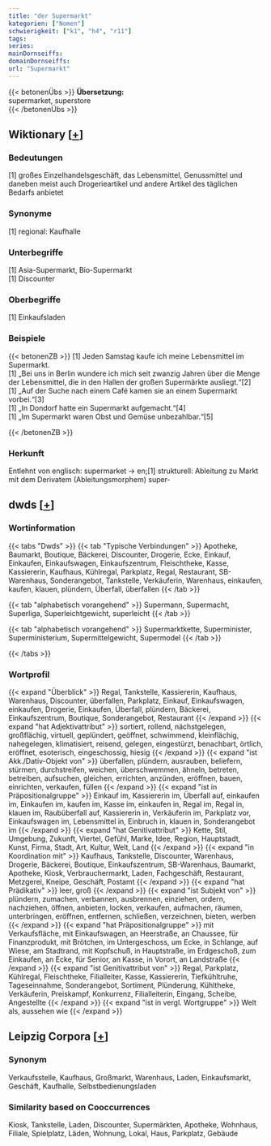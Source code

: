 ```yaml
---
title: "der Supermarkt"
kategorien: ["Nomen"]
schwierigkeit: ["k1", "h4", "r11"]
tags:
series:
mainDornseiffs:
domainDornseiffs:
url: "Supermarkt"
---
```


{{< betonenÜbs >}}
**Übersetzung:**  
supermarket, superstore  
{{< /betonenÜbs >}}

## Wiktionary [[+](https://de.wiktionary.org/wiki/Supermarkt)]

### Bedeutungen
[1] großes Einzelhandelsgeschäft, das Lebensmittel, Genussmittel und daneben meist auch Drogerieartikel und andere Artikel des täglichen Bedarfs anbietet  

### Synonyme
[1] regional: Kaufhalle  

### Unterbegriffe
[1] Asia-Supermarkt, Bio-Supermarkt  
[1] Discounter  

### Oberbegriffe
[1] Einkaufsladen  

### Beispiele
{{< betonenZB >}}
[1] Jeden Samstag kaufe ich meine Lebensmittel im Supermarkt.  
[1] „Bei uns in Berlin wundere ich mich seit zwanzig Jahren über die Menge der Lebensmittel, die in den Hallen der großen Supermärkte ausliegt.“[2]  
[1] „Auf der Suche nach einem Café kamen sie an einem Supermarkt vorbei.“[3]  
[1] „In Dondorf hatte ein Supermarkt aufgemacht.“[4]  
[1] „Im Supermarkt waren Obst und Gemüse unbezahlbar.“[5]  

{{< /betonenZB >}}
### Herkunft
Entlehnt von englisch: supermarket → en;[1] strukturell: Ableitung zu Markt mit dem Derivatem (Ableitungsmorphem) super-  



## dwds [[+](https://www.dwds.de/wb/Supermarkt)]

### Wortinformation
{{< tabs "Dwds" >}}
{{< tab "Typische Verbindungen" >}}
Apotheke, Baumarkt, Boutique, Bäckerei, Discounter, Drogerie, Ecke, Einkauf, Einkaufen, Einkaufswagen, Einkaufszentrum, Fleischtheke, Kasse, Kassiererin, Kaufhaus, Kühlregal, Parkplatz, Regal, Restaurant, SB-Warenhaus, Sonderangebot, Tankstelle, Verkäuferin, Warenhaus, einkaufen, kaufen, klauen, plündern, Überfall, überfallen
{{< /tab >}}

{{< tab "alphabetisch vorangehend" >}}
Supermann, Supermacht, Superliga, Superleichtgewicht, superleicht
{{< /tab >}}

{{< tab "alphabetisch vorangehend" >}}
Supermarktkette, Superminister, Superministerium, Supermittelgewicht, Supermodel
{{< /tab >}}

{{< /tabs >}}

### Wortprofil
{{< expand "Überblick" >}} Regal, Tankstelle, Kassiererin, Kaufhaus, Warenhaus, Discounter, überfallen, Parkplatz, Einkauf, Einkaufswagen, einkaufen, Drogerie, Einkaufen, Überfall, plündern, Bäckerei, Einkaufszentrum, Boutique, Sonderangebot, Restaurant {{< /expand >}}
{{< expand "hat Adjektivattribut" >}} sortiert, rollend, nächstgelegen, großflächig, virtuell, geplündert, geöffnet, schwimmend, kleinflächig, nahegelegen, klimatisiert, reisend, gelegen, eingestürzt, benachbart, örtlich, eröffnet, esoterisch, eingeschossig, hiesig {{< /expand >}}
{{< expand "ist Akk./Dativ-Objekt von" >}} überfallen, plündern, ausrauben, beliefern, stürmen, durchstreifen, weichen, überschwemmen, ähneln, betreten, betreiben, aufsuchen, gleichen, errichten, anzünden, eröffnen, bauen, einrichten, verkaufen, füllen {{< /expand >}}
{{< expand "ist in Präpositionalgruppe" >}} Einkauf im, Kassiererin im, Überfall auf, einkaufen im, Einkaufen im, kaufen im, Kasse im, einkaufen in, Regal im, Regal in, klauen im, Raubüberfall auf, Kassiererin in, Verkäuferin im, Parkplatz vor, Einkaufswagen im, Lebensmittel in, Einbruch in, klauen in, Sonderangebot im {{< /expand >}}
{{< expand "hat Genitivattribut" >}} Kette, Stil, Umgebung, Zukunft, Viertel, Gefühl, Marke, Idee, Region, Hauptstadt, Kunst, Firma, Stadt, Art, Kultur, Welt, Land {{< /expand >}}
{{< expand "in Koordination mit" >}} Kaufhaus, Tankstelle, Discounter, Warenhaus, Drogerie, Bäckerei, Boutique, Einkaufszentrum, SB-Warenhaus, Baumarkt, Apotheke, Kiosk, Verbrauchermarkt, Laden, Fachgeschäft, Restaurant, Metzgerei, Kneipe, Geschäft, Postamt {{< /expand >}}
{{< expand "hat Prädikativ" >}} leer, groß {{< /expand >}}
{{< expand "ist Subjekt von" >}} plündern, zumachen, verbannen, ausbrennen, einziehen, ordern, nachziehen, öffnen, anbieten, locken, verkaufen, aufmachen, räumen, unterbringen, eröffnen, entfernen, schließen, verzeichnen, bieten, werben {{< /expand >}}
{{< expand "hat Präpositionalgruppe" >}} mit Verkaufsfläche, mit Einkaufswagen, an Heerstraße, an Chaussee, für Finanzprodukt, mit Brötchen, im Untergeschoss, um Ecke, in Schlange, auf Wiese, am Stadtrand, mit Kopfschuß, in Hauptstraße, im Erdgeschoß, zum Einkaufen, an Ecke, für Senior, an Kasse, in Vorort, an Landstraße {{< /expand >}}
{{< expand "ist Genitivattribut von" >}} Regal, Parkplatz, Kühlregal, Fleischtheke, Filialleiter, Kasse, Kassiererin, Tiefkühltruhe, Tageseinnahme, Sonderangebot, Sortiment, Plünderung, Kühltheke, Verkäuferin, Preiskampf, Konkurrenz, Filialleiterin, Eingang, Scheibe, Angestellte {{< /expand >}}
{{< expand "ist in vergl. Wortgruppe" >}} Welt als, aussehen wie {{< /expand >}}

## Leipzig Corpora [[+](https://corpora.uni-leipzig.de/en/res?word=Supermarkt&corpusId=deu_newscrawl-public_2018)]


### Synonym
Verkaufsstelle, Kaufhaus, Großmarkt, Warenhaus, Laden, Einkaufsmarkt, Geschäft, Kaufhalle, Selbstbedienungsladen


### Similarity based on Cooccurrences
Kiosk, Tankstelle, Laden, Discounter, Supermärkten, Apotheke, Wohnhaus, Filiale, Spielplatz, Läden, Wohnung, Lokal, Haus, Parkplatz, Gebäude

